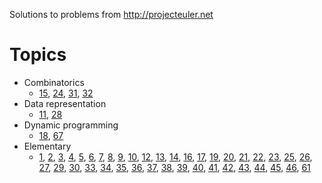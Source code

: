 Solutions to problems from http://projecteuler.net

# Topics

* Combinatorics
  * [15](https://projecteuler.net/problem=15),
    [24](https://projecteuler.net/problem=24),
    [31](https://projecteuler.net/problem=31),
    [32](https://projecteuler.net/problem=32)
* Data representation
  * [11](https://projecteuler.net/problem=11),
    [28](https://projecteuler.net/problem=28)
* Dynamic programming
  * [18](https://projecteuler.net/problem=18),
    [67](https://projecteuler.net/problem=67)
* Elementary
  * [1](https://projecteuler.net/problem=1),
    [2](https://projecteuler.net/problem=2),
    [3](https://projecteuler.net/problem=3),
    [4](https://projecteuler.net/problem=4),
    [5](https://projecteuler.net/problem=5),
    [6](https://projecteuler.net/problem=6),
    [7](https://projecteuler.net/problem=7),
    [8](https://projecteuler.net/problem=8),
    [9](https://projecteuler.net/problem=9),
    [10](https://projecteuler.net/problem=10),
    [12](https://projecteuler.net/problem=12),
    [13](https://projecteuler.net/problem=13),
    [14](https://projecteuler.net/problem=14),
    [16](https://projecteuler.net/problem=16),
    [17](https://projecteuler.net/problem=17),
    [19](https://projecteuler.net/problem=19),
    [20](https://projecteuler.net/problem=20),
    [21](https://projecteuler.net/problem=21),
    [22](https://projecteuler.net/problem=22),
    [23](https://projecteuler.net/problem=23),
    [25](https://projecteuler.net/problem=25),
    [26](https://projecteuler.net/problem=26),
    [27](https://projecteuler.net/problem=27),
    [29](https://projecteuler.net/problem=29),
    [30](https://projecteuler.net/problem=30),
    [33](https://projecteuler.net/problem=33),
    [34](https://projecteuler.net/problem=34),
    [35](https://projecteuler.net/problem=35),
    [36](https://projecteuler.net/problem=36),
    [37](https://projecteuler.net/problem=37),
    [38](https://projecteuler.net/problem=38),
    [39](https://projecteuler.net/problem=39),
    [40](https://projecteuler.net/problem=40),
    [41](https://projecteuler.net/problem=41),
    [42](https://projecteuler.net/problem=42),
    [43](https://projecteuler.net/problem=43),
    [44](https://projecteuler.net/problem=44),
    [45](https://projecteuler.net/problem=45),
    [46](https://projecteuler.net/problem=46),
    [61](https://projecteuler.net/problem=61)
